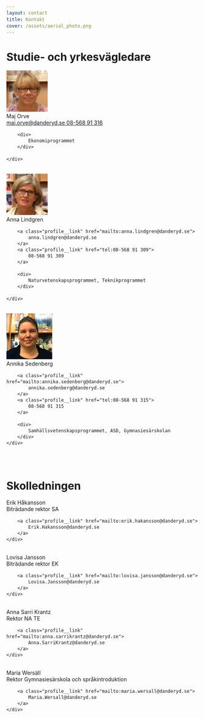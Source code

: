 ```yaml
---
layout: contact
title: Kontakt
cover: /assets/aerial_photo.png
---
```


# Studie- och yrkesvägledare


<div class="profile">
	<img class="profile__image" src="/assets/orve.png" alt="Maj Orve">
	<div class="profile__info">
		<div class="profile__title">Maj Orve</div>
		<a class="profile__link" href="mailto:maj.orve@danderyd.se">
			maj.orve@danderyd.se
		</a>
		<a class="profile__link" href="tel:08-568 91 316">
			08-568 91 316
		</a>

		<div>
			Ekonomiprogrammet
		</div>

	</div>
</div>

<br>

<div class="profile">
	<img class="profile__image" src="/assets/lindgren.png" alt="Anna Lindgren">
	<div class="profile__info">
		<div class="profile__title">Anna Lindgren</div>

		<a class="profile__link" href="mailto:anna.lindgren@danderyd.se">
			anna.lindgren@danderyd.se
		</a>
		<a class="profile__link" href="tel:08-568 91 309">
			08-568 91 309
		</a>

		<div>
			Naturvetenskapsprogrammet, Teknikprogrammet
		</div>

	</div>
</div>

<br>

<div class="profile">
	<img class="profile__image" src="/assets/annika.png" alt="Annika Sedenberg">
	<div class="profile__info">
		<div class="profile__title">Annika Sedenberg</div>

		<a class="profile__link" href="mailto:annika.sedenberg@danderyd.se">
			annika.sedenberg@danderyd.se
		</a>
		<a class="profile__link" href="tel:08-568 91 315">
			08-568 91 315
		</a>

		<div>
			Samhällsvetenskapsprogrammet, ASD, Gymnasiesärskolan
		</div>
	</div>
</div>

<br>
<br>

# Skolledningen


<div class="profile">
	<div class="profile__info">
		<div class="profile__title">Erik Håkansson</div>
		<div>Biträdande rektor SA</div>

		<a class="profile__link" href="mailto:erik.hakansson@danderyd.se">
			Erik.Hakansson@danderyd.se
		</a>
	</div>
</div>

<br>

<div class="profile">
	<div class="profile__info">
		<div class="profile__title">Lovisa Jansson</div>
		<div>Biträdande rektor EK</div>

		<a class="profile__link" href="mailto:lovisa.jansson@danderyd.se">
			Lovisa.Jansson@danderyd.se
		</a>
	</div>
</div>

<br>

<div class="profile">
	<div class="profile__info">
		<div class="profile__title">Anna Sarri Krantz</div>
		<div>Rektor NA TE</div>

		<a class="profile__link" href="mailto:anna.sarrikrantz@danderyd.se">
			Anna.SarriKrantz@danderyd.se
		</a>
	</div>
</div>

<br>

<div class="profile">
	<div class="profile__info">
		<div class="profile__title">Maria Wersäll</div>
		<div>Rektor Gymnasiesärskola och språkintroduktion</div>

		<a class="profile__link" href="mailto:maria.wersall@danderyd.se">
			Maria.Wersall@danderyd.se
		</a>
	</div>
